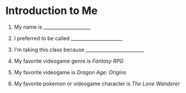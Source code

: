 # Introduction to Me

1. My name is ____________________

1. I preferred to be called ______________________

1. I'm taking this class because _________________________

1. My favorite videogame genre is *Fantasy RPG*

1. My favorite videogame is *Dragon Age: Origins*

1. My favorite pokemon or videogame character is *The Lone Wanderer*
